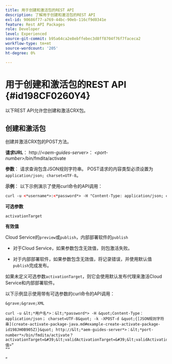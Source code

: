 ```yaml
---
title: 用于创建和激活包的REST API
description: 了解用于创建和激活包的REST API
exl-id: 90686f77-a769-44bc-90eb-116cf9d0341e
feature: Rest API Packages
role: Developer
level: Experienced
source-git-commit: b95a64ca2e8ebffebec3d8ff8704f76f7faceca2
workflow-type: tm+mt
source-wordcount: '205'
ht-degree: 0%

---
```


# 用于创建和激活包的REST API {#id198CF0260Y4}

以下REST API允许您创建和激活CRX包。

## 创建和激活包

创建并激活CRX包的POST方法。

**请求URL**：
http://*&lt;aem-guides-server\>*： *&lt;port-number\>*/bin/fmdita/activate

**参数**：
请求查询包含JSON规则字符串。 POST请求的内容类型必须设置为`application/json; charset=UTF-8`。

**示例**：
以下示例演示了使用curl命令的API调用：

```XML
curl -u <*username*>:<*password*> -H "Content-Type: application/json; charset=UTF-8"  -k -X POST -d "{[JSON rules string](create-activate-package-java.md#example-create-activate-package-id198JH0B905Z)}" http://<*aem-guides-server*>:<*port-number*>/bin/fmdita/activate
```


**可选参数**

`activationTarget`

**有效值**

Cloud Service的`preview`或`publish`，内部部署软件的`publish`

- 对于Cloud Service，如果参数包含无效值，则包激活失败。

- 对于内部部署软件，如果参数包含无效值，将记录错误，并使用默认值`publish`完成发布。

如果未定义可选参数`activationTarget`，则它会使用默认发布代理来激活Cloud Service和内部部署软件。



以下示例显示使用带有可选参数的curl命令的API调用：


    &grave;&grave;XML
    
    curl -u &lt;*用户名*>：&lt;*password*> -H &quot;Content-Type： application/json； charset=UTF-8&quot; -k -XPOST-d &quot;{[JSON规则字符串](create-activate-package-java.md#example-create-activate-package-id198JH0B905Z)}&quot; http://&lt;*aem-guides-server*>：&lt;*port-number*>/bin/fmdita/activate？activationTarget=&#39;&lt;validActivationTarget=&#39;&lt;validActivationTarget值>“
    ”“
”